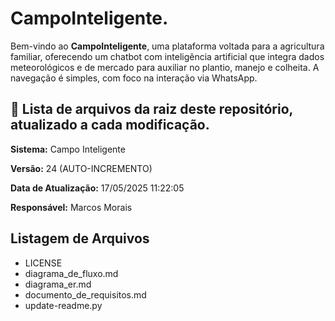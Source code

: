# CampoInteligente.

Bem-vindo ao **CampoInteligente**, uma plataforma voltada para a agricultura familiar, oferecendo um chatbot com inteligência artificial que integra dados meteorológicos e de mercado para auxiliar no plantio, manejo e colheita. A navegação é simples, com foco na interação via WhatsApp.

## 📄 Lista de arquivos da raiz deste repositório, atualizado a cada modificação.

**Sistema:** Campo Inteligente

**Versão:** 24 (AUTO-INCREMENTO)

**Data de Atualização:** 17/05/2025 11:22:05

**Responsável:** Marcos Morais

## Listagem de Arquivos

- LICENSE
- diagrama_de_fluxo.md
- diagrama_er.md
- documento_de_requisitos.md
- update-readme.py
